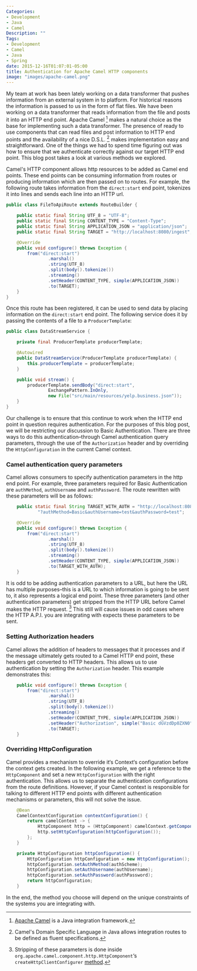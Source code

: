 ```yaml
---
Categories:
- Development
- Java
- Camel
Description: ""
Tags:
- Development
- Camel
- Java
- Spring
date: 2015-12-16T01:07:01-05:00
title: Authentication for Apache Camel HTTP components
image: "images/apache-camel.png"
---
```

My team at work has been lately working on a data transformer that pushes information from an external system in to platform. For historical reasons the information is passed to us in the form of flat files. We have been working on a data transformer that reads information from the file and posts it into an HTTP end point.
Apache Camel [^1] makes a natural choice as the base for implementing such a data transformer. The presence of ready to use components that can read files and post information to HTTP end points and the availability of a nice D.S.L. [^2] makes implementation easy and straightforward. One of the things we had to spend time figuring out was how to ensure that we authenticate correctly against our target HTTP end point. This blog post takes a look at various methods we explored.

<!--more-->
Camel's HTTP component allows http resources to be added as Camel end points. These end points can be consuming information from routes or producing information which are then passed on to routes. For example, the following route takes information from the `direct:start` end point, tokenizes it into lines and sends each line into an HTTP url.

```java
public class FileToApiRoute extends RouteBuilder {

    public static final String UTF_8 = "UTF-8";
    public static final String CONTENT_TYPE = "Content-Type";
    public static final String APPLICATION_JSON = "application/json";
    public static final String TARGET = "http://localhost:8080/ingest";

    @Override
    public void configure() throws Exception {
        from("direct:start")
                .marshal()
                .string(UTF_8)
                .split(body().tokenize())
                .streaming()
                .setHeader(CONTENT_TYPE, simple(APPLICATION_JSON))
                .to(TARGET);
    }
}
```

Once this route has been registered, it can be used to send data by placing information on the `direct:start` end point. The following service does it by passing the contents of a file to a `ProducerTemplate`:

```java
public class DataStreamService {

    private final ProducerTemplate producerTemplate;

    @Autowired
    public DataStreamService(ProducerTemplate producerTemplate) {
        this.producerTemplate = producerTemplate;
    }

    public void stream() {
        producerTemplate.sendBody("direct:start",
                ExchangePattern.InOnly,
                new File("src/main/resources/yelp.business.json"));
    }
}
```

Our challenge is to ensure that this continue to work when the HTTP end point in question requires authentication. For the purposes of this blog post, we will be restricting our discussion to Basic Authentication. There are three ways to do this authentication–through Camel authentication query parameters, through the use of the `Authorization` header and by overriding the `HttpConfiguration` in the current Camel context.

### Camel authentication query parameters

Camel allows consumers to specify authentication parameters in the http end point. For example, three parameters required for Basic Authentication are `authMethod`, `authUsername` and `authPassword`. The route rewritten with these parameters will be as follows:

```java
    public static final String TARGET_WITH_AUTH = "http://localhost:8080/ingest" +
            "?authMethod=Basic&authUsername=test&authPassword=test";

    @Override
    public void configure() throws Exception {
        from("direct:start")
                .marshal()
                .string(UTF_8)
                .split(body().tokenize())
                .streaming()
                .setHeader(CONTENT_TYPE, simple(APPLICATION_JSON))
                .to(TARGET_WITH_AUTH);
    }
```
It is odd to be adding authentication parameters to a URL, but here the URL has multiple purposes–this is a URL to which information is going to be sent to, it also represents a logical end point. These three parameters (and other authentication parameters) get stripped from the HTTP URL before Camel makes the HTTP request. [^3] This still will cause issues in odd cases where the HTTP A.P.I. you are integrating with expects these parameters to be sent.

### Setting Authorization headers

Camel allows the addition of headers to messages that it processes and if the message ultimately gets routed to a Camel HTTP end point, these headers get converted to HTTP headers. This allows us to use authentication by setting the `Authorization` header. This example demonstrates this:

```java
    public void configure() throws Exception {
        from("direct:start")
                .marshal()
                .string(UTF_8)
                .split(body().tokenize())
                .streaming()
                .setHeader(CONTENT_TYPE, simple(APPLICATION_JSON))
                .setHeader("Authorization", simple("Basic dGVzdDp0ZXN0"))
                .to(TARGET);
    }
```

### Overriding HttpConfiguration

Camel provides a mechanism to override it‘s Context‘s configuration before the context gets created. In the following example, we get a reference to the `HttpComponent` and set a new `HttpConfiguration` with the right authentication. This allows us to separate the authentication configurations from the route definitions. However, if your Camel context is responsible for talking to different HTTP end points with different authentication mechanisms or parameters, this will not solve the issue.

```java
    @Bean
    CamelContextConfiguration contextConfiguration() {
        return camelContext -> {
            HttpComponent http = (HttpComponent) camelContext.getComponent("http");
            http.setHttpConfiguration(httpConfiguration());
        };
    }

    private HttpConfiguration httpConfiguration() {
        HttpConfiguration httpConfiguration = new HttpConfiguration();
        httpConfiguration.setAuthMethod(authScheme);
        httpConfiguration.setAuthUsername(authUsername);
        httpConfiguration.setAuthPassword(authPassword);
        return httpConfiguration;
    }
```

In the end, the method you choose will depend on the unique constraints of the systems you are integrating with.

[^1]: [Apache Camel](https://camel.apache.org/) is a Java integration framework.
[^2]: Camel's Domain Specific Language in Java allows integration routes to be defined as fluent specifications.
[^3]: Stripping of these parameters is done inside `org.apache.camel.component.http.HttpComponent`‘s `createHttpClientConfigurer` [method](https://github.com/apache/camel/blob/f7f0b18f6924fe0b01f32a25ed1e38e29b1bf8e5/components/camel-http/src/main/java/org/apache/camel/component/http/HttpComponent.java#L66).
